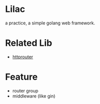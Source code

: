 # Lilac
a practice, a simple golang web framework.

# Related Lib
- [httprouter](https://github.com/julienschmidt/httprouter)

# Feature
- router group
- middleware (like gin)
